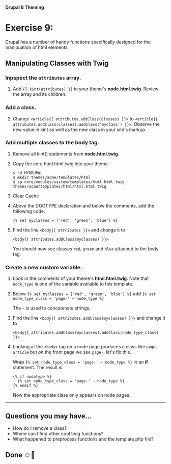 #### Drupal 8 Theming

# Exercise 9:

Drupal has a number of handy functions specifically designed for the manipuation of html elements.


## Manipulating Classes with Twig

### Inpspect the `attributes` array.
1. Add `{{ kint(attributes) }}` in your theme's **node.html.twig**. Review the array and its children.

### Add a class.
2. Change `<article{{ attributes.addClass(classes) }}>` to
```<article{{ attributes.addClass(classes).addClass('myclass') }}>```. Observe the new value in kint as well as the new class in your site's markup.


### Add multiple classes to the body tag.
1. Remove all kint() statements from **node.html.twig**.

2. Copy the core html.html.twig into your theme.

    ```
    $ cd MYDRUPAL
    $ mkdir themes/acme/templates/html
    $ cp core/modules/system/templates/html.html.twig themes/acme/templates/html/html.html.twig
    ```
3. Clear Cache

3. Above the DOCTYPE declaration and below the comments, add the following code.

    ```
    {% set myclasses = ['red', 'green', 'blue'] %}
    ```

5. Find the line `<body{{ atrributes }}>` and change it to

    ```
    <body{{ attributes.addClass(myclasses) }}>
    ```

    You should now see classes `red`, `green` and `blue` attached to the body tag.

### Create a new custom variable.
1. Look in the comments of your theme's **html.html.twig**. Note that `node_type` is one of the variable available to this template.

2. Below ```{% set myclasses = ['red', 'green', 'blue'] %}``` add ```{% set node_type_class = 'page-' ~ node_type %}```

    The `~` is used to concatenate strings.

3. Find the line ```<body{{ attributes.addClass(myclasses) }}>``` and change it to
    ```
    <body{{ attributes.addClass(myclasses).addClass(node_type_class) }}>
    ```

4. Looking at the `<body>` tag on a node page produces a class like `page-article` but on the front page we see `page-`, let's fix this.

    Wrap ```{% set node_type_class = 'page-' ~ node_type %}``` in an **if** statement. The result is:

    ```
    {% if nodetype %}
      {% set node_type_class = 'page-' ~ node_type %}
    {% endif %}
    ```

    Now the appropriate class only appears on node pages.

-------------------



## Questions you may have...
+ How do I remove a class?
+ Where can I find other cool twig functions?
+ What happened to preprocess functions and the template.php file?



## Done ☺

